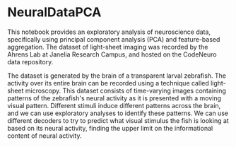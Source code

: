 # NeuralDataPCA
This notebook provides an exploratory analysis of neuroscience data, specifically using principal component analysis (PCA) and feature-based aggregation. The dataset of light-sheet imaging was recorded by the Ahrens Lab at Janelia Research Campus, and hosted on the CodeNeuro data repository.


The dataset is generated by the brain of a transparent larval zebrafish. The activity over its entire brain can be recorded using a technique called light-sheet microscopy. This dataset consists of time-varying images containing patterns of the zebrafish's neural activity as it is presented with a moving visual pattern. Different stimuli induce different patterns across the brain, and we can use exploratory analyses to identify these patterns. We can use different decoders to try to predict what visual stimulus the fish is looking at based on its neural activity, finding the upper limit on the informational content of neural activity.
